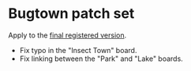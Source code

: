 # Bugtown patch set

Apply to the [final registered version](https://museumofzzt.com/file/s/svzztreg/).

* Fix typo in the "Insect Town" board.
* Fix linking between the "Park" and "Lake" boards.
